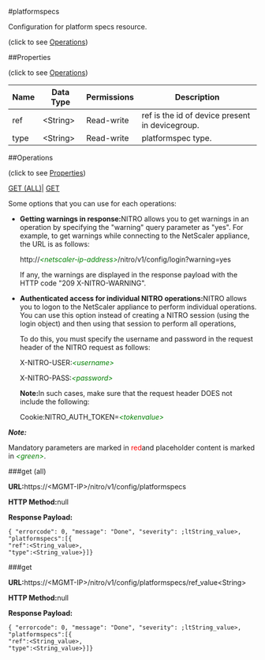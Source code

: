 #platformspecs



Configuration for platform specs resource.

<span>(click to see [Operations](#operations))</span>



##Properties 

<span>(click to see [Operations](#operations))</span>





<table><thead><tr><th>Name</th><th>Data Type</th><th>Permissions</th><th>Description</th></tr></thead><tbody><tr><td>ref</td><td>&lt;String></td><td>Read-write</td><td>ref is the id of device present in devicegroup.</td></tr><tr><td>type</td><td>&lt;String></td><td>Read-write</td><td>platformspec type.</td></tr></tbody></table>

##Operations 

<span>(click to see [Properties](#properties))</span>





[GET (ALL)](#get-all)| [GET](#get)





Some options that you can use for each operations:

<ul><li><p><b>Getting warnings in response:</b>NITRO allows you to get warnings in an operation by specifying the "warning" query parameter as "yes". For example, to get warnings while connecting to the NetScaler appliance, the URL is as follows:</p><p>http://<span style="color:green;font-style:italic;">&lt;netscaler-ip-address&gt;</span>/nitro/v1/config/login?warning=yes</p><p>If any, the warnings are displayed in the response payload with the HTTP code "209 X-NITRO-WARNING".</p></li><li><p><b>Authenticated access for individual NITRO operations:</b>NITRO allows you to logon to the NetScaler appliance to perform individual operations. You can use this option instead of creating a NITRO session (using the login object) and then using that session to perform all operations,</p><p>To do this, you must specify the username and password in the request header of the NITRO request as follows:</p><p>X-NITRO-USER:<span style="color:green;font-style:italic;">&lt;username&gt;</span></p><p>X-NITRO-PASS:<span style="color:green;font-style:italic;">&lt;password&gt;</span></p><p><b>Note:</b>In such cases, make sure that the request header DOES not include the following:</p><p>Cookie:NITRO_AUTH_TOKEN=<span style="color:green;font-style:italic;">&lt;tokenvalue&gt;</span></p></li></ul>







***Note:*** 

Mandatory parameters are marked in <span style="color:#FF0000;">red</span>and placeholder content is marked in <span style="color:green;font-style:italic">&lt;green&gt;</span>.



###get (all)







<b>URL:</b>https://&lt;MGMT-IP&gt;/nitro/v1/config/platformspecs

<b>HTTP Method:</b>null

<b>Response Payload: </b>
```
{ "errorcode": 0, "message": "Done", "severity": ;ltString_value>, "platformspecs":[{
"ref":<String_value>,
"type":<String_value>}]}
```







###get







<b>URL:</b>https://&lt;MGMT-IP&gt;/nitro/v1/config/platformspecs/ref_value&lt;String&gt;

<b>HTTP Method:</b>null

<b>Response Payload: </b>
```
{ "errorcode": 0, "message": "Done", "severity": ;ltString_value>, "platformspecs":[{
"ref":<String_value>,
"type":<String_value>}]}
```







